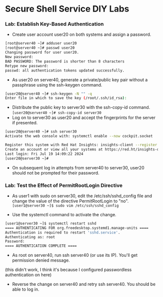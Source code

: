 # Secure Shell Service DIY Labs

### Lab: Establish Key-Based Authentication 

- Create user account user20 on both systems and assign a password. 
```bash
[root@server40 ~]# adduser user20
[root@server40 ~]# passwd user20
Changing password for user user20.
New password: 
BAD PASSWORD: The password is shorter than 8 characters
Retype new password: 
passwd: all authentication tokens updated successfully.
```

- As user20 on server40, generate a private/public key pair without a passphrase using the ssh-keygen command. 
```bash
[user20@server40 ~]# ssh-keygen -N "" -q
Enter file in which to save the key (/root/.ssh/id_rsa): 
```

- Distribute the public key to server30 with the ssh-copy-id command. 
`[user20@server40 ~]# ssh-copy-id server30`
- Log on to server30 as user20 and accept the fingerprints for the server if presented. 
```bash
[user20@server40 ~]# ssh server30
Activate the web console with: systemctl enable --now cockpit.socket

Register this system with Red Hat Insights: insights-client --register
Create an account or view all your systems at https://red.ht/insights-dashboard
Last login: Fri Jul 19 14:09:22 2024
[user20@server30 ~]# 
```

- On subsequent log in attempts from server40 to server30, user20 should not be prompted for their password. 

### Lab: Test the Effect of PermitRootLogin Directive 

- As user1 with sudo on server30, edit the /etc/ssh/sshd_config file and change the value of the directive PermitRootLogin to "no". 
`[user1@server30 ~]$ sudo vim /etc/ssh/sshd_config` 

- Use the systemctl command to activate the change. 
```bash
[user1@server30 ~]$ systemctl restart sshd
==== AUTHENTICATING FOR org.freedesktop.systemd1.manage-units ====
Authentication is required to restart 'sshd.service'.
Authenticating as: root
Password: 
==== AUTHENTICATION COMPLETE ====
```

- As root on server40, run ssh server40 (or use its IP). You'll get permission denied message. 

(this didn't work, I think it's because I configured passwordless authentication on here)

- Reverse the change on server40 and retry ssh server40. You should be able to log in. 

